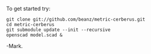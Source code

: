 To get started try:

    git clone git://github.com/beanz/metric-cerberus.git
    cd metric-cerberus
    git submodule update --init --recursive
    openscad model.scad &

-Mark.
